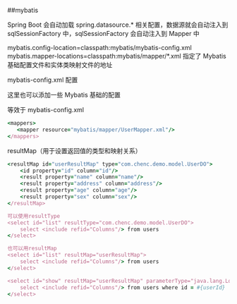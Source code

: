##mybatis


Spring Boot 会自动加载 spring.datasource.* 相关配置，数据源就会自动注入到 sqlSessionFactory 中，sqlSessionFactory 会自动注入到 Mapper 中


mybatis.config-location=classpath:mybatis/mybatis-config.xml
mybatis.mapper-locations=classpath:mybatis/mapper/*.xml
指定了 Mybatis 基础配置文件和实体类映射文件的地址


mybatis-config.xml 配置

<configuration>
    <typeAliases>
        <typeAlias alias="Integer" type="java.lang.Integer" />
        <typeAlias alias="Long" type="java.lang.Long" />
        <typeAlias alias="HashMap" type="java.util.HashMap" />
        <typeAlias alias="LinkedHashMap" type="java.util.LinkedHashMap" />
        <typeAlias alias="ArrayList" type="java.util.ArrayList" />
        <typeAlias alias="LinkedList" type="java.util.LinkedList" />
    </typeAliases>
</configuration>
这里也可以添加一些 Mybatis 基础的配置

等效于
mybatis-config.xml
```ruby
<mappers>
   <mapper resource="mybatis/mapper/UserMapper.xml"/>
</mappers>
```



resultMap（用于设置返回值的类型和映射关系）
```ruby
<resultMap id="userResultMap" type="com.chenc.demo.model.UserDO">
    <id property="id" column="id"/>
    <result property="name" column="name"/>
    <result property="address" column="address"/>
    <result property="age" column="age"/>
    <result property="sex" column="sex"/>
</resultMap>

可以使用resultType
<select id="list" resultType="com.chenc.demo.model.UserDO">
    select <include refid="Columns"/> from users
</select>

也可以用resultMap
<select id="list" resultMap="userResultMap">
    select <include refid="Columns"/> from users
</select>

<select id="show" resultMap="userResultMap" parameterType="java.lang.Long">
    select <include refid="Columns"/> from users where id = #{userId}
</select>
```